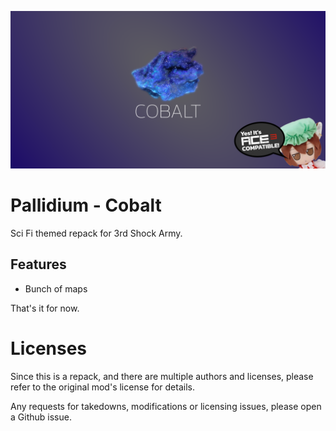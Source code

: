 ![](/img/cobalt_1024.png)

# Pallidium - Cobalt
Sci Fi themed repack for 3rd Shock Army.

## Features
- Bunch of maps

That's it for now.

# Licenses
Since this is a repack, and there are multiple authors and licenses, please refer to the original mod's license for details.

Any requests for takedowns, modifications or licensing issues, please open a Github issue.
